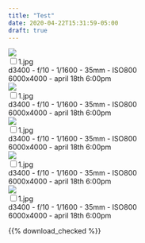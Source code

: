 ```yaml
---
title: "Test"
date: 2020-04-22T15:31:59-05:00
draft: true
---
```


<div class="grid-container">
  <div class="grid-item">
    <div class="grid-image">
      <a href="https://s3.amazonaws.com/cdn.knoppers.icu/jj/DSC_3924.jpg">
        <img src="https://s3.amazonaws.com/cdn.knoppers.icu/jj/DSC_3924_thumbs.jpg">
      </a>
    </div>
    <label class="checkbox-inline">
      <div>
        <input type="checkbox" class="download-check" value="https://s3.amazonaws.com/cdn.knoppers.icu/jj/DSC_3924.jpg">1.jpg
        <div class="exif">d3400 - f/10 - 1/1600 - 35mm - ISO800</div>
        <div class="exif">6000x4000 - april 18th 6:00pm</div>
      </div>
    </label>
  </div>

  <div class="grid-item">
    <div class="grid-image">
      <a href="https://s3.amazonaws.com/cdn.knoppers.icu/birds/downywoodpecker.jpg">
        <img src="https://s3.amazonaws.com/cdn.knoppers.icu/birds/downywoodpecker_thumbs.jpg">
      </a>
    </div>
    <label class="checkbox-inline">
      <div>
        <input type="checkbox" class="download-check" value="https://s3.amazonaws.com/cdn.knoppers.icu/birds/downywoodpecker.jpg">1.jpg
        <div class="exif">d3400 - f/10 - 1/1600 - 35mm - ISO800</div>
        <div class="exif">6000x4000 - april 18th 6:00pm</div>
      </div>
    </label>
  </div>

  <div class="grid-item">
    <div class="grid-image">
      <img src="https://s3.amazonaws.com/cdn.knoppers.icu/birds/1_thumbs.jpg">
    </div>
    <label class="checkbox-inline">
      <div>
        <input type="checkbox" class="download-check">1.jpg
        <div class="exif">d3400 - f/10 - 1/1600 - 35mm - ISO800</div>
        <div class="exif">6000x4000 - april 18th 6:00pm</div>
      </div>
    </label>
  </div>

  <div class="grid-item">
    <div class="grid-image">
      <img src="https://s3.amazonaws.com/cdn.knoppers.icu/birds/banner_thumbs.jpg">
    </div>
    <label class="checkbox-inline">
      <div>
        <input type="checkbox" class="download-check">1.jpg
        <div class="exif">d3400 - f/10 - 1/1600 - 35mm - ISO800</div>
        <div class="exif">6000x4000 - april 18th 6:00pm</div>
      </div>
    </label>
  </div>

  <div class="grid-item">
    <div class="grid-image">
      <img src="https://s3.amazonaws.com/cdn.knoppers.icu/birds/dwp2_thumbs.jpg">
    </div>
    <label class="checkbox-inline">
      <div>
        <input type="checkbox" class="download-check">1.jpg
        <div class="exif">d3400 - f/10 - 1/1600 - 35mm - ISO800</div>
        <div class="exif">6000x4000 - april 18th 6:00pm</div>
      </div>
    </label>
  </div>
</div>

{{% download_checked %}}
